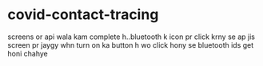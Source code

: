 # covid-contact-tracing
screens or api wala kam complete h..bluetooth k icon pr click krny se ap jis screen pr jaygy whn turn on ka button h wo click hony se bluetooth ids get honi chahye 
